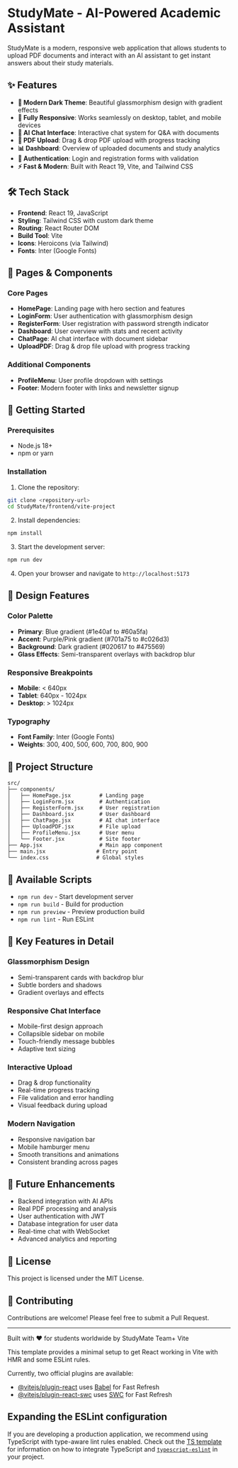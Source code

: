 # StudyMate - AI-Powered Academic Assistant

StudyMate is a modern, responsive web application that allows students to upload PDF documents and interact with an AI assistant to get instant answers about their study materials.

## ✨ Features

- **🎨 Modern Dark Theme**: Beautiful glassmorphism design with gradient effects
- **📱 Fully Responsive**: Works seamlessly on desktop, tablet, and mobile devices
- **🤖 AI Chat Interface**: Interactive chat system for Q&A with documents
- **📄 PDF Upload**: Drag & drop PDF upload with progress tracking
- **📊 Dashboard**: Overview of uploaded documents and study analytics
- **🔐 Authentication**: Login and registration forms with validation
- **⚡ Fast & Modern**: Built with React 19, Vite, and Tailwind CSS

## 🛠️ Tech Stack

- **Frontend**: React 19, JavaScript
- **Styling**: Tailwind CSS with custom dark theme
- **Routing**: React Router DOM
- **Build Tool**: Vite
- **Icons**: Heroicons (via Tailwind)
- **Fonts**: Inter (Google Fonts)

## 📱 Pages & Components

### Core Pages
- **HomePage**: Landing page with hero section and features
- **LoginForm**: User authentication with glassmorphism design
- **RegisterForm**: User registration with password strength indicator
- **Dashboard**: User overview with stats and recent activity
- **ChatPage**: AI chat interface with document sidebar
- **UploadPDF**: Drag & drop file upload with progress tracking

### Additional Components
- **ProfileMenu**: User profile dropdown with settings
- **Footer**: Modern footer with links and newsletter signup

## 🚀 Getting Started

### Prerequisites
- Node.js 18+ 
- npm or yarn

### Installation

1. Clone the repository:
```bash
git clone <repository-url>
cd StudyMate/frontend/vite-project
```

2. Install dependencies:
```bash
npm install
```

3. Start the development server:
```bash
npm run dev
```

4. Open your browser and navigate to `http://localhost:5173`

## 🎨 Design Features

### Color Palette
- **Primary**: Blue gradient (#1e40af to #60a5fa)
- **Accent**: Purple/Pink gradient (#701a75 to #c026d3)
- **Background**: Dark gradient (#020617 to #475569)
- **Glass Effects**: Semi-transparent overlays with backdrop blur

### Responsive Breakpoints
- **Mobile**: < 640px
- **Tablet**: 640px - 1024px
- **Desktop**: > 1024px

### Typography
- **Font Family**: Inter (Google Fonts)
- **Weights**: 300, 400, 500, 600, 700, 800, 900

## 📁 Project Structure

```
src/
├── components/
│   ├── HomePage.jsx         # Landing page
│   ├── LoginForm.jsx        # Authentication
│   ├── RegisterForm.jsx     # User registration
│   ├── Dashboard.jsx        # User dashboard
│   ├── ChatPage.jsx         # AI chat interface
│   ├── UploadPDF.jsx        # File upload
│   ├── ProfileMenu.jsx      # User menu
│   └── Footer.jsx           # Site footer
├── App.jsx                  # Main app component
├── main.jsx                # Entry point
└── index.css               # Global styles
```

## 🔧 Available Scripts

- `npm run dev` - Start development server
- `npm run build` - Build for production
- `npm run preview` - Preview production build
- `npm run lint` - Run ESLint

## 🌟 Key Features in Detail

### Glassmorphism Design
- Semi-transparent cards with backdrop blur
- Subtle borders and shadows
- Gradient overlays and effects

### Responsive Chat Interface
- Mobile-first design approach
- Collapsible sidebar on mobile
- Touch-friendly message bubbles
- Adaptive text sizing

### Interactive Upload
- Drag & drop functionality
- Real-time progress tracking
- File validation and error handling
- Visual feedback during upload

### Modern Navigation
- Responsive navigation bar
- Mobile hamburger menu
- Smooth transitions and animations
- Consistent branding across pages

## 🎯 Future Enhancements

- Backend integration with AI APIs
- Real PDF processing and analysis
- User authentication with JWT
- Database integration for user data
- Real-time chat with WebSocket
- Advanced analytics and reporting

## 📄 License

This project is licensed under the MIT License.

## 🤝 Contributing

Contributions are welcome! Please feel free to submit a Pull Request.

---

Built with ❤️ for students worldwide by StudyMate Team+ Vite

This template provides a minimal setup to get React working in Vite with HMR and some ESLint rules.

Currently, two official plugins are available:

- [@vitejs/plugin-react](https://github.com/vitejs/vite-plugin-react/blob/main/packages/plugin-react) uses [Babel](https://babeljs.io/) for Fast Refresh
- [@vitejs/plugin-react-swc](https://github.com/vitejs/vite-plugin-react/blob/main/packages/plugin-react-swc) uses [SWC](https://swc.rs/) for Fast Refresh

## Expanding the ESLint configuration

If you are developing a production application, we recommend using TypeScript with type-aware lint rules enabled. Check out the [TS template](https://github.com/vitejs/vite/tree/main/packages/create-vite/template-react-ts) for information on how to integrate TypeScript and [`typescript-eslint`](https://typescript-eslint.io) in your project.
